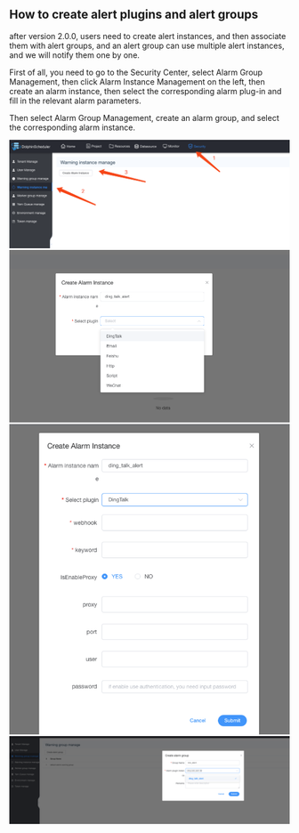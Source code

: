 ## How to create alert plugins and alert groups

after version 2.0.0, users need to create alert instances, and then associate them with alert groups, and an alert group can use multiple alert instances, and we will notify them one by one.

First of all, you need to go to the Security Center, select Alarm Group Management, then click Alarm Instance Management on the left, then create an alarm instance, then select the corresponding alarm plug-in and fill in the relevant alarm parameters.

Then select Alarm Group Management, create an alarm group, and select the corresponding alarm instance.

<img src="/img/alert/alert_step_1.png">
<img src="/img/alert/alert_step_2.png">
<img src="/img/alert/alert_step_3.png">
<img src="/img/alert/alert_step_4.png">